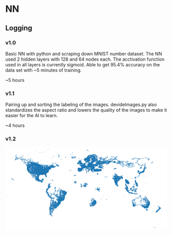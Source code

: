 # NN


## Logging

### v1.0
Basic NN with python and scraping down MNIST number dataset. The NN used 2 hidden layers with 128 and 64 nodes each. The acctivation function used in all layers is currently sigmoid. Able to get 95.4% accuracy on the data set with ~5 minutes of training. 

~5 hours

### v1.1
Pairing up and sorting the labeling of the images. devideImages.py also standardizes the aspect ratio and lowers the quality of the images to make it easier for the AI to learn. 

~4 hours

### v1.2
![street view locations map](mdImages\streetViewLocations.png)


